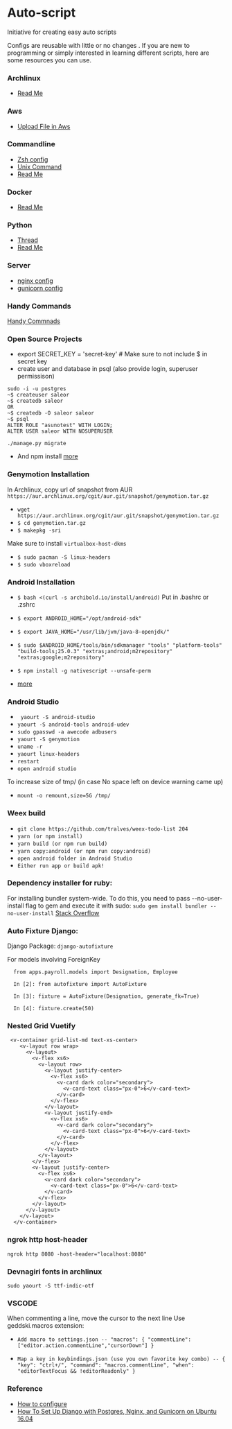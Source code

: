 # Auto-script

Initiative for creating easy auto scripts

Configs are reusable with little or no changes . If you are new to programming or simply interested in learning different scripts, here are some resources you can use.

### Archlinux
* [Read Me](./archlinux/ArchLinux.md)

### Aws
* [Upload File in Aws](./aws/upload_file_aws.py)

### Commandline
* [Zsh config](./commandline/zsh/.zshrc)
* [Unix Command](./commandline/unix-command/readme.md)
* [Read Me](./commandline/readme.md)

### Docker
* [Read Me](./docker/readme.md)

### Python
* [Thread](./python/thread.py)
* [Read Me](./python/readme.md)

### Server
* [nginx config](./server_setup/nginx_setup/nginx.conf)
* [gunicorn config](./server_setup/nginx_setup/gunicorn.service)

### Handy Commands
[Handy Commnads](./HandyCommands)

### Open Source Projects

- export SECRET_KEY = 'secret-key'   # Make sure to not include $ in secret key
- create user and database in psql (also provide login, superuser permissison)

```
sudo -i -u postgres
~$ createuser saleor
~$ createdb saleor
OR
~$ createdb -O saleor saleor
~$ psql
ALTER ROLE "asunotest" WITH LOGIN;
ALTER USER saleor WITH NOSUPERUSER
```

```./manage.py migrate```

- And npm install [more](https://saleor.readthedocs.io/en/latest/gettingstarted/installation-linux.html#installation-for-linux)

### Genymotion Installation
In Archlinux, copy url of snapshot from AUR `https://aur.archlinux.org/cgit/aur.git/snapshot/genymotion.tar.gz`
- `wget https://aur.archlinux.org/cgit/aur.git/snapshot/genymotion.tar.gz`
- `$ cd genymotion.tar.gz`
- `$ makepkg -sri`

Make sure to install `virtualbox-host-dkms`
- `$ sudo pacman -S linux-headers`
- `$ sudo vboxreload`

### Android Installation
- `$ bash <(curl -s archibold.io/install/android)`
Put in .bashrc or .zshrc
- `$ export ANDROID_HOME="/opt/android-sdk"`  
- `$ export JAVA_HOME="/usr/lib/jvm/java-8-openjdk/"`

- `$ sudo $ANDROID_HOME/tools/bin/sdkmanager "tools" "platform-tools" "build-tools;25.0.3" "extras;android;m2repository" "extras;google;m2repository"`
- `$ npm install -g nativescript --unsafe-perm`

- [more](https://medium.com/@WebReflection/testing-nativescript-on-arch-linux-a19511cd9521)

### Android Studio
- ` yaourt -S android-studio`
- `yaourt -S android-tools android-udev`
- `sudo gpasswd -a awecode adbusers`
- `yaourt -S genymotion`
- `uname -r`
- `yaourt linux-headers`
- `restart`
- `open android studio`

To increase size of tmp/ (in case No space left on device warning came up)
- `mount -o remount,size=5G /tmp/`

### Weex build
- `git clone https://github.com/tralves/weex-todo-list 204`
- `yarn (or npm install)`
- `yarn build (or npm run build)`
- `yarn copy:android (or npm run copy:android)`
- `open android folder in Android Studio`
- `Either run app or build apk!`

### Dependency installer for ruby:
For installing bundler system-wide. To do this, you need to pass --no-user-install flag to gem and execute it with sudo:
`sudo gem install bundler --no-user-install`
[Stack Overflow](https://stackoverflow.com/questions/28072128/zsh-command-not-found-bundle-after-gem-install-bundle)

### Auto Fixture Django:
Django Package: `django-autofixture`

For models involving ForeignKey

``` 
  from apps.payroll.models import Designation, Employee

  In [2]: from autofixture import AutoFixture
  
  In [3]: fixture = AutoFixture(Designation, generate_fk=True)
  
  In [4]: fixture.create(50)
```
### Nested Grid Vuetify
```
 <v-container grid-list-md text-xs-center>
    <v-layout row wrap>
      <v-layout>
        <v-flex xs6>
          <v-layout row>
            <v-layout justify-center>
              <v-flex xs6>
                <v-card dark color="secondary">
                  <v-card-text class="px-0">6</v-card-text>
                </v-card>
              </v-flex>
            </v-layout>
            <v-layout justify-end>
              <v-flex xs6>
                <v-card dark color="secondary">
                  <v-card-text class="px-0">6</v-card-text>
                </v-card>
              </v-flex>
            </v-layout>
          </v-layout>
        </v-flex>
        <v-layout justify-center>
          <v-flex xs6>
            <v-card dark color="secondary">
              <v-card-text class="px-0">6</v-card-text>
            </v-card>
          </v-flex>
        </v-layout>
      </v-layout>
    </v-layout>
  </v-container>

```
### ngrok http host-header
`ngrok http 8080 -host-header="localhost:8080"`

### Devnagiri fonts in archlinux
`sudo yaourt -S ttf-indic-otf`

### VSCODE
When commenting a line, move the cursor to the next line
Use geddski.macros extension:
- `Add macro to settings.json -- "macros": { "commentLine": ["editor.action.commentLine","cursorDown"] }`

- `Map a key in keybindings.json (use you own favorite key combo) -- { "key": "ctrl+/", "command": "macros.commentLine", "when": "editorTextFocus && !editorReadonly" }`

### Reference
* [How to configure](https://linode.com/docs/web-servers/nginx/how-to-configure-nginx/)
* [How To Set Up Django with Postgres, Nginx, and Gunicorn on Ubuntu 16.04](https://www.digitalocean.com/community/tutorials/how-to-set-up-django-with-postgres-nginx-and-gunicorn-on-ubuntu-16-04#create-a-gunicorn-systemd-service-file)
